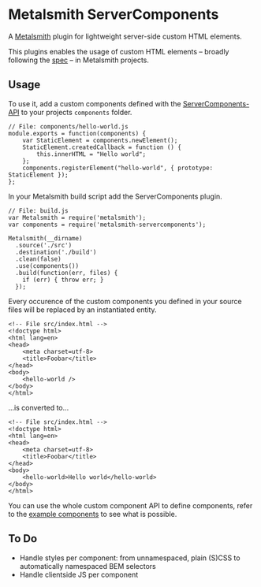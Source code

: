 # Metalsmith ServerComponents

A [Metalsmith](https://github.com/metalsmith/metalsmith) plugin for lightweight server-side custom HTML elements.

This plugins enables the usage of custom HTML elements – broadly following the [spec](http://w3c.github.io/webcomponents/spec/custom/) – in Metalsmith projects. 

## Usage


To use it, add a custom components defined with the [ServerComponents-API](https://github.com/pimterry/server-components#api-documentation) to your projects `components` folder.

```
// File: components/hello-world.js
module.exports = function(components) {
	var StaticElement = components.newElement();
	StaticElement.createdCallback = function () {
		this.innerHTML = "Hello world";
	};
	components.registerElement("hello-world", { prototype: StaticElement });
};
```

In your Metalsmith build script add the ServerComponents plugin.

```
// File: build.js
var Metalsmith = require('metalsmith');
var components = require('metalsmith-servercomponents');

Metalsmith(__dirname)
  .source('./src')
  .destination('./build')
  .clean(false)
  .use(components())
  .build(function(err, files) {
    if (err) { throw err; }
  });
```

Every occurence of the custom components you defined in your source files will be replaced by an instantiated entity.

```
<!-- File src/index.html -->
<!doctype html>
<html lang=en>
<head>
	<meta charset=utf-8>
	<title>Foobar</title>
</head>
<body>
	<hello-world />
</body>
</html>
```

…is converted to…

```
<!-- File src/index.html -->
<!doctype html>
<html lang=en>
<head>
	<meta charset=utf-8>
	<title>Foobar</title>
</head>
<body>
	<hello-world>Hello world</hello-world>
</body>
</html>
```

You can use the whole custom component API to define components, refer to the [example components](https://github.com/pimterry/server-components/blob/master/component-examples.md) to see what is possible.

## To Do

* Handle styles per component: from unnamespaced, plain (S)CSS to automatically namespaced BEM selectors
* Handle clientside JS per component
